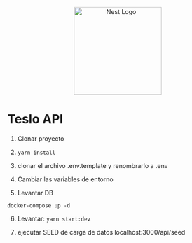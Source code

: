 <p align="center">
  <a href="http://nestjs.com/" target="blank"><img src="https://nestjs.com/img/logo-small.svg" width="200" alt="Nest Logo" /></a>
</p>

# Teslo API

1. Clonar proyecto
2. `yarn install`
3. clonar el archivo .env.template y renombrarlo a .env

4. Cambiar las variables de entorno

5. Levantar DB

```
docker-compose up -d
```

6. Levantar: `yarn start:dev`

7. ejecutar SEED de carga de datos localhost:3000/api/seed